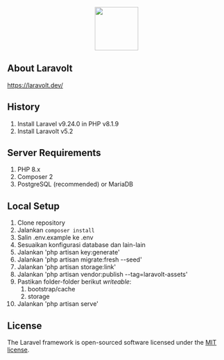 <p align="center"><a href="https://laravolt.dev" target="_blank"><img src="https://d33wubrfki0l68.cloudfront.net/14ca1a42334732460cb2f1b2d6f3d81f80b07613/121e8/assets/img/logo.png" width="100"></a></p>

## About Laravolt

https://laravolt.dev/

## History

1. Install Laravel v9.24.0 in PHP v8.1.9
1. Install Laravolt v5.2

## Server Requirements

1. PHP 8.x
1. Composer 2
1. PostgreSQL (recommended) or MariaDB

## Local Setup

1. Clone repository
1. Jalankan `composer install`
1. Salin .env.example ke .env
1. Sesuaikan konfigurasi database dan lain-lain
1. Jalankan 'php artisan key:generate'
1. Jalankan 'php artisan migrate:fresh --seed'
1. Jalankan 'php artisan storage:link'
1. Jalankan 'php artisan vendor:publish --tag=laravolt-assets'
1. Pastikan folder-folder berikut _writeable_:
    1. bootstrap/cache
    1. storage
1. Jalankan 'php artisan serve'

## License

The Laravel framework is open-sourced software licensed under the [MIT license](https://opensource.org/licenses/MIT).
